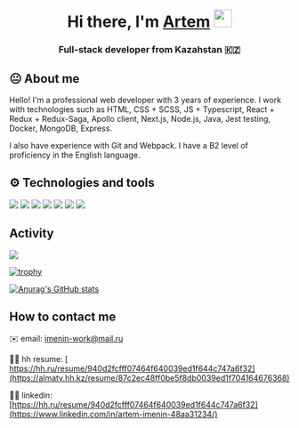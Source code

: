<h1 align="center">Hi there, I'm <a href="" target="_blank">Artem</a> 
<img src="https://github.com/blackcater/blackcater/raw/main/images/Hi.gif" height="32"/></h1>
<h3 align="center">Full-stack developer from Kazahstan 🇰🇿</h3>

## 😐 About me

Hello! I'm a professional web developer with 3 years of experience. I work with technologies such as HTML, CSS + SCSS, JS + Typescript, React + Redux + Redux-Saga, Apollo client, Next.js, Node.js, Java, Jest testing, Docker, MongoDB, Express.

I also have experience with Git and Webpack. I have a B2 level of proficiency in the English language.

## ⚙️ Technologies and tools

![](https://img.shields.io/badge/OS-Windows-informational?style=flat&logo=<LOGO_NAME>&logoColor=white&color=2bbc8a)
![](https://img.shields.io/badge/Language-JavaScript-informational?style=flat&logo=<LOGO_NAME>&logoColor=white&color=2bbc8a)
![](https://img.shields.io/badge/Framework-React-informational?style=flat&logo=<LOGO_NAME>&logoColor=white&color=2bbc8a)
![](https://img.shields.io/badge/Language-TypeScript-informational?style=flat&logo=<LOGO_NAME>&logoColor=white&color=2bbc8a)
![](https://img.shields.io/badge/Language-Java-informational?style=flat&logo=<LOGO_NAME>&logoColor=white&color=2bbc8a)
![](https://img.shields.io/badge/CodeEditor-VSCode-informational?style=flat&logo=<LOGO_NAME>&logoColor=white&color=2bbc8a)
![](https://img.shields.io/badge/Tools-Docker-informational?style=flat&logo=<LOGO_NAME>&logoColor=white&color=2bbc8a)

## Activity
![](https://github-profile-summary-cards.vercel.app/api/cards/profile-details?username=aimenin&theme=solarized_dark)

[![trophy](https://github-profile-trophy.vercel.app/?username=ryo-ma)](https://github.com/ryo-ma/github-profile-trophy)

[![Anurag's GitHub stats](https://github-readme-stats.vercel.app/api?username=aimenin)](https://github.com/anuraghazra/github-readme-stats)

## How to contact me

✉️ email: imenin-work@mail.ru

👷‍♂️ hh resume: [ https://hh.ru/resume/940d2fcfff07464f640039ed1f644c747a6f32](https://almaty.hh.kz/resume/87c2ec48ff0be5f8db0039ed1f704164676368)

👷‍♂️ linkedin: [https://hh.ru/resume/940d2fcfff07464f640039ed1f644c747a6f32](https://www.linkedin.com/in/artem-imenin-48aa31234/)

